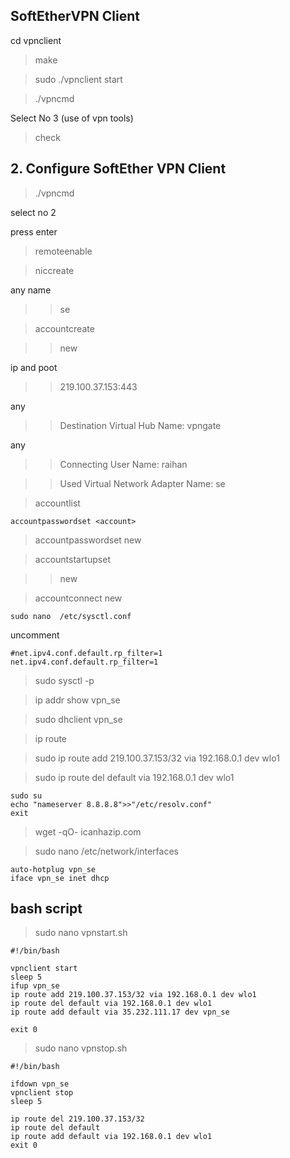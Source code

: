 ## SoftEtherVPN Client

cd vpnclient

> make

> sudo ./vpnclient start

> ./vpncmd

Select No 3 (use of vpn tools)

> check

## 2. Configure SoftEther VPN Client

> ./vpncmd

select no 2

press enter

> remoteenable

> niccreate

any name

> > se

> accountcreate

> > new

ip and poot

> > 219.100.37.153:443

any

> > Destination Virtual Hub Name: vpngate

any

> > Connecting User Name: raihan

> > Used Virtual Network Adapter Name: se

> accountlist

`accountpasswordset <account>`

> accountpasswordset new

> accountstartupset

> > new

> accountconnect new

```
sudo nano  /etc/sysctl.conf
```

uncomment

```
#net.ipv4.conf.default.rp_filter=1
net.ipv4.conf.default.rp_filter=1
```

> sudo sysctl -p

> ip addr show vpn_se

> sudo dhclient vpn_se

> ip route

> sudo ip route add 219.100.37.153/32 via 192.168.0.1 dev wlo1

> sudo ip route del default via 192.168.0.1 dev wlo1

```
sudo su
echo "nameserver 8.8.8.8">>"/etc/resolv.conf"
exit
```

> wget -qO- icanhazip.com

> sudo nano /etc/network/interfaces

```
auto-hotplug vpn_se
iface vpn_se inet dhcp
```

## bash script

> sudo nano vpnstart.sh

```
#!/bin/bash

vpnclient start
sleep 5
ifup vpn_se
ip route add 219.100.37.153/32 via 192.168.0.1 dev wlo1
ip route del default via 192.168.0.1 dev wlo1
ip route add default via 35.232.111.17 dev vpn_se

exit 0

```

> sudo nano vpnstop.sh

```
#!/bin/bash

ifdown vpn_se
vpnclient stop
sleep 5

ip route del 219.100.37.153/32
ip route del default
ip route add default via 192.168.0.1 dev wlo1
exit 0
```
